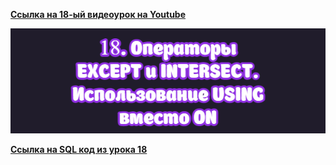 [**Ссылка на 18-ый видеоурок на Youtube**](https://youtu.be/_c2uY0Vs96Q)

![img](https://github.com/AnatoliiBalakiriev/sql_video_course_for_beginners/blob/main/SQL-101%20Modules/Module%202/Lesson%2018/images/lesson%2018.png)

[**Ссылка на SQL код из урока 18**](https://raw.githubusercontent.com/AnatoliiBalakiriev/sql_video_course_for_beginners/main/SQL-101%20Modules/Module%202/Lesson%2018/SQL%20%D1%84%D0%B0%D0%B9%D0%BB%D1%8B/SQL%20%D0%BA%D0%BE%D0%B4%20%D0%B8%D0%B7%20%D1%83%D1%80%D0%BE%D0%BA%D0%B0%2018.sql)





